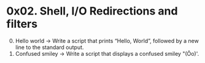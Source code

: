 # 0x02. Shell, I/O Redirections and filters
0. Hello world -> Write a script that prints “Hello, World”, followed by a new line to the standard output.
1. Confused smiley -> Write a script that displays a confused smiley "(Ôo)'.

